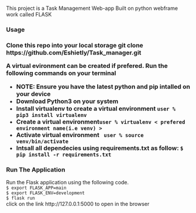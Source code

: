 <h1></h1>
<div>
This project is a Task Management Web-app Built on python webframe work called FLASK
</div>
<h3>
Usage
<h3/>
<div>
Clone this repo into your local storage git clone https://github.com/EshietIy/Task_manager.git

A virtual evironment can be created if prefered. Run the following commands on your terminal
<ul>
<li>NOTE: Ensure you have the latest python and pip intalled on your device </li>
<li>Download Python3 on your system</li>
<li>Install virtualenv to create a virtual environment <code>user % pip3 install virtualenv</code></li>
<li>Create a virtual environment<code>user % virtualenv < prefered environment name(i.e venv) ></code></li>
<li>Activate virtual environment <code> user % source venv/bin/activate</code></li>
<li>Intsall all dependecies using requirements.txt as follow: <code>$ pip install -r requirements.txt</code> </li>
</ul>
</div>
<h3>Run The Application</h3>
<div>
Run the Flask application using the following code.
<code>
$ export FLASK_APP=main
$ export FLASK_ENV=development
$ flask run
</code>
</div>
<div>
click on the link http://127.0.0.1:5000 to open in the browser
</div>